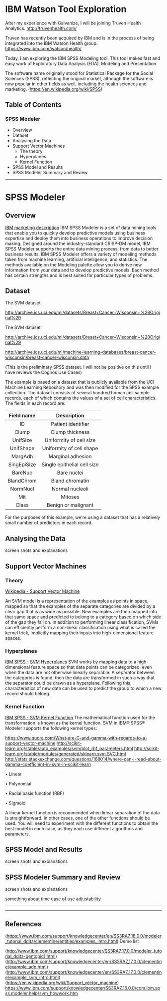 # IBM Watson Tool Exploration

After my experience with Galvanize, I will be joining Truven Health Analytics. 
http://truvenhealth.com/

Truven has recently been acquired by IBM and is in the process of being integrated into the 
IBM Watson Health group. https://www.ibm.com/watson/health/

Today, I am exploring the IBM SPSS Modeling tool.
This tool makes fast and easy work of Exploratory Data Analysis (EDA), Modeling and Presentation.

The software name originally stood for Statistical Package for the Social Sciences (SPSS),
reflecting the original market, although the software is now popular in other fields as 
well, including the health sciences and marketing.
(https://en.wikipedia.org/wiki/SPSS)


## Table of Contents
### SPSS Modeler
* Overview
* Dataset
* Analysing the Data
* Support Vector Machines
    * The theory
    * Hyperplanes  
    * Kernel Function
* SPSS Model and Results
* SPSS Modeler Summary and Review

---

# SPSS Modeler

## Overview
[IBM marketing description](http://www.ibm.com/support/knowledgecenter/SS3RA7_18.0.0/modeler_mainhelp_client_ddita/clementine/entities/clem_family_overview.html)
IBM SPSS Modeler is a set of data mining tools that enable you to quickly develop predictive models using business expertise and deploy them into business operations to improve decision making. Designed around the industry-standard CRISP-DM model, IBM SPSS Modeler supports the entire data mining process, from data to better business results.
IBM SPSS Modeler offers a variety of modeling methods taken from machine learning, artificial intelligence, and statistics. The methods available on the Modeling palette allow you to derive new information from your data and to develop predictive models. Each method has certain strengths and is best suited for particular types of problems.
                    


## Dataset


The SVM dataset

http://archive.ics.uci.edu/ml/datasets/Breast+Cancer+Wisconsin+%28Original%29


The SVM dataset

http://archive.ics.uci.edu/ml/datasets/Breast+Cancer+Wisconsin+%28Original%29

http://archive.ics.uci.edu/ml/machine-learning-databases/breast-cancer-wisconsin/breast-cancer-wisconsin.data







(This is the preliminary SPSS dataset. I will not be positive on this until I have reviews the Cognos Use Cases)

The example is based on a dataset that is publicly available from the UCI Machine Learning Repository and was then modified for the SPSS example collection.
The dataset consists of several hundred human cell sample records, each of which contains the values of a set of cell characteristics. 
The fields in each record are:

|Field name|Description|
|:--------:|:---------:|
|ID	|Patient identifier|
|Clump|	Clump thickness|
|UnifSize|	Uniformity of cell size|
|UnifShape|	Uniformity of cell shape|
|MargAdh|	Marginal adhesion|
|SingEpiSize|	Single epithelial cell size|
|BareNuc|	Bare nuclei|
|BlandChrom|	Bland chromatin|
|NormNucl|	Normal nucleoli|
|Mit|	Mitoses|
|Class|	Benign or malignant|

For the purposes of this example, we're using a dataset that has a relatively small number of predictors in each record.


## Analysing the Data
screen shots and explanations

## Support Vector Machines

### Theory
[Wikipedia - Support Vector Machine](https://en.wikipedia.org/wiki/Support_vector_machine) 

An SVM model is a representation of the examples as points in space, mapped so that the examples of the separate categories are divided by a clear gap that is as wide as possible. New examples are then mapped into that same space and predicted to belong to a category based on which side of the gap they fall on.
In addition to performing linear classification, SVMs can efficiently perform a non-linear classification using what is called the kernel trick, implicitly mapping their inputs into high-dimensional feature spaces.

### Hyperplanes
[IBM SPSS - SVM Hyperplanes](https://www.ibm.com/support/knowledgecenter/SS3RA7_15.0.0/com.ibm.spss.modeler.help/svm_howwork.htm)
SVM works by mapping data to a high-dimensional feature space so that data points can be categorized, even when the data are not otherwise linearly separable. A separator between the categories is found, then the data are transformed in such a way that the separator could be drawn as a hyperplane. Following this, characteristics of new data can be used to predict the group to which a new record should belong.


### Kernel Function
[IBM SPSS - SVM Kernel Function](https://www.ibm.com/support/knowledgecenter/SS3RA7_15.0.0/com.ibm.spss.modeler.help/svm_howwork.htm)
The mathematical function used for the transformation is known as the kernel function. SVM in IBM® SPSS® Modeler supports the following kernel types:

https://www.quora.com/What-are-C-and-gamma-with-regards-to-a-support-vector-machine
http://scikit-learn.org/stable/auto_examples/svm/plot_rbf_parameters.html
http://scikit-learn.org/stable/modules/generated/sklearn.svm.SVC.html
http://stats.stackexchange.com/questions/168014/where-can-i-read-about-gamma-coefficient-in-svm-in-scikit-learn


• Linear

• Polynomial

• Radial basis function (RBF)

• Sigmoid

A linear kernel function is recommended when linear separation of the data is straightforward. In other cases, one of the other functions should be used. You will need to experiment with the different functions to obtain the best model in each case, as they each use different algorithms and parameters.



## SPSS Model and Results
screen shots and explanations


## SPSS Modeler Summary and Review
screen shots and explanations

something about time
ease of use
adjustability

---


---
## References

(https://www.ibm.com/support/knowledgecenter/en/SS3RA7_18.0.0/modeler_tutorial_ddita/clementine/entities/examples_intro.html) Demo list

(http://www.ibm.com/support/knowledgecenter/SS3RA7_17.0.0/modeler_tutorial_ddita-gentopic1.html)
(http://www.ibm.com/support/knowledgecenter/en/SS3RA7_17.0.0/clementine/example_adp.html)
(http://www.ibm.com/support/knowledgecenter/en/SS3RA7_17.0.0/clementine/example_svm_intro.html)
(https://en.wikipedia.org/wiki/Support_vector_machine)
https://www.ibm.com/support/knowledgecenter/SS3RA7_15.0.0/com.ibm.spss.modeler.help/svm_howwork.htm




